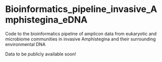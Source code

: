 # Bioinformatics_pipeline_invasive_Amphistegina_eDNA
Code to the bioinformatics pipeline of amplicon data from eukaryotic and microbiome communities in invasive Amphistegina and their surrounding environmental DNA

Data to be publicly available soon!

